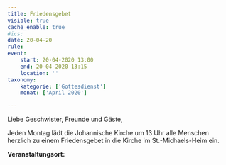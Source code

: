 ```yaml
---
title: Friedensgebet
visible: true
cache_enable: true
#ics: 
date: 20-04-20
rule: 
event:
	start: 20-04-2020 13:00
	end: 20-04-2020 13:15
	location: ''
taxonomy:
	kategorie: ['Gottesdienst']
	monat: ['April 2020']

---
```

Liebe Geschwister, Freunde und Gäste,

Jeden Montag lädt die Johannische Kirche um 13 Uhr alle Menschen herzlich zu einem Friedensgebet in die Kirche im St.-Michaels-Heim ein.



**Veranstaltungsort:** 


